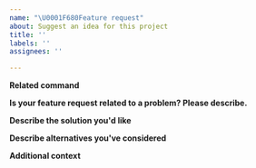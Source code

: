 ```yaml
---
name: "\U0001F680Feature request"
about: Suggest an idea for this project
title: ''
labels: ''
assignees: ''

---
```

**Related command**
<!--- Please provide the related command with `az $command`, azure-cli bot will analyse command and route to related team --->

**Is your feature request related to a problem? Please describe.**
<!--- A clear and concise description of what the problem is. Ex. I'm always frustrated when [...] --->

**Describe the solution you'd like**
<!--- A clear and concise description of what you want to happen. --->

**Describe alternatives you've considered**
<!--- A clear and concise description of any alternative solutions or features you've considered. --->

**Additional context**
<!--- Add any other context or screenshots about the feature request here. --->

